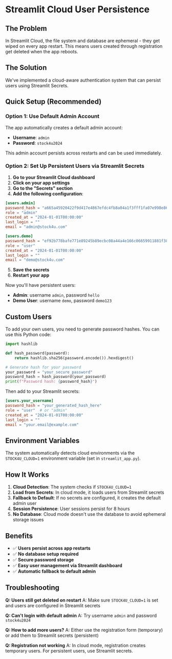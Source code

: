 # Streamlit Cloud User Persistence

## The Problem
In Streamlit Cloud, the file system and database are ephemeral - they get wiped on every app restart. This means users created through registration get deleted when the app reboots.

## The Solution
We've implemented a cloud-aware authentication system that can persist users using Streamlit Secrets.

## Quick Setup (Recommended)

### Option 1: Use Default Admin Account
The app automatically creates a default admin account:
- **Username**: `admin`
- **Password**: `stock4u2024`

This admin account persists across restarts and can be used immediately.

### Option 2: Set Up Persistent Users via Streamlit Secrets

1. **Go to your Streamlit Cloud dashboard**
2. **Click on your app settings**
3. **Go to the "Secrets" section**
4. **Add the following configuration**:

```toml
[users.admin]
password_hash = "a665a45920422f9d417e4867efdc4fb8a04a1f3fff1fa07e998e86f7f7a27ae3"  # "hello"
role = "admin"
created_at = "2024-01-01T00:00:00"
last_login = ""
email = "admin@stock4u.com"

[users.demo]
password_hash = "ef92b778bafe771e89245b89ecbc08a44a4e166c06659911881f383d4473e94f"  # "demo123"
role = "user"
created_at = "2024-01-01T00:00:00"
last_login = ""
email = "demo@stock4u.com"
```

5. **Save the secrets**
6. **Restart your app**

Now you'll have persistent users:
- **Admin**: username `admin`, password `hello`
- **Demo User**: username `demo`, password `demo123`

## Custom Users

To add your own users, you need to generate password hashes. You can use this Python code:

```python
import hashlib

def hash_password(password):
    return hashlib.sha256(password.encode()).hexdigest()

# Generate hash for your password
your_password = "your_secure_password"
password_hash = hash_password(your_password)
print(f"Password hash: {password_hash}")
```

Then add to your Streamlit secrets:

```toml
[users.your_username]
password_hash = "your_generated_hash_here"
role = "user"  # or "admin"
created_at = "2024-01-01T00:00:00"
last_login = ""
email = "your.email@example.com"
```

## Environment Variables

The system automatically detects cloud environments via the `STOCK4U_CLOUD=1` environment variable (set in `streamlit_app.py`).

## How It Works

1. **Cloud Detection**: The system checks if `STOCK4U_CLOUD=1`
2. **Load from Secrets**: In cloud mode, it loads users from Streamlit secrets
3. **Fallback to Default**: If no secrets are configured, it creates the default admin user
4. **Session Persistence**: User sessions persist for 8 hours
5. **No Database**: Cloud mode doesn't use the database to avoid ephemeral storage issues

## Benefits

- ✅ **Users persist across app restarts**
- ✅ **No database setup required**
- ✅ **Secure password storage**
- ✅ **Easy user management via Streamlit dashboard**
- ✅ **Automatic fallback to default admin**

## Troubleshooting

**Q: Users still get deleted on restart**
A: Make sure `STOCK4U_CLOUD=1` is set and users are configured in Streamlit secrets

**Q: Can't login with default admin**
A: Try username `admin` and password `stock4u2024`

**Q: How to add more users?**
A: Either use the registration form (temporary) or add them to Streamlit secrets (persistent)

**Q: Registration not working**
A: In cloud mode, registration creates temporary users. For persistent users, use Streamlit secrets.
